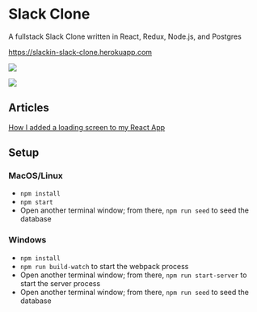 # Slack Clone




A fullstack Slack Clone written in React, Redux, Node.js, and Postgres

https://slackin-slack-clone.herokuapp.com

![](https://i.imgur.com/qE5Z85x.png)

![](https://media.giphy.com/media/SrzqaMOMZdIgJ9yXWG/giphy.gif)
## Articles
<a href="https://javascript.plainenglish.io/how-i-added-a-loading-screen-to-my-react-slack-clone-a87a80c703aa" target="_blank">How I added a loading screen to my React App</a>

## Setup

### MacOS/Linux

* `npm install`
* `npm start`
* Open another terminal window; from there, `npm run seed` to seed the database

### Windows

* `npm install`
* `npm run build-watch` to start the webpack process
* Open another terminal window; from there, `npm run start-server` to start the server process
* Open another terminal window; from there, `npm run seed` to seed the database
